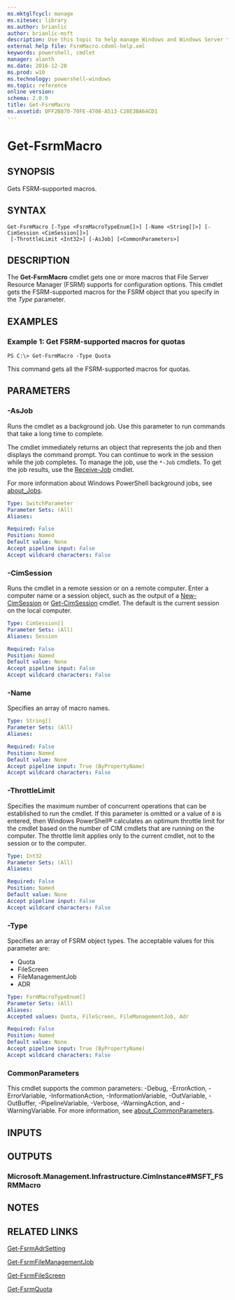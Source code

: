 ```yaml
---
ms.mktglfcycl: manage
ms.sitesec: library
ms.author: brianlic
author: brianlic-msft
description: Use this topic to help manage Windows and Windows Server technologies with Windows PowerShell.
external help file: FsrmMacro.cdxml-help.xml
keywords: powershell, cmdlet
manager: alanth
ms.date: 2016-12-20
ms.prod: w10
ms.technology: powershell-windows
ms.topic: reference
online version: 
schema: 2.0.0
title: Get-FsrmMacro
ms.assetid: DFF2B870-70FE-4708-A513-C28E3BA64CD1
---
```


# Get-FsrmMacro

## SYNOPSIS
Gets FSRM-supported macros.

## SYNTAX

```
Get-FsrmMacro [-Type <FsrmMacroTypeEnum[]>] [-Name <String[]>] [-CimSession <CimSession[]>]
 [-ThrottleLimit <Int32>] [-AsJob] [<CommonParameters>]
```

## DESCRIPTION
The **Get-FsrmMacro** cmdlet gets one or more macros that File Server Resource Manager (FSRM) supports for configuration options.
This cmdlet gets the FSRM-supported macros for the FSRM object that you specify in the *Type* parameter.

## EXAMPLES

### Example 1: Get FSRM-supported macros for quotas
```
PS C:\> Get-FsrmMacro -Type Quota
```

This command gets all the FSRM-supported macros for quotas.

## PARAMETERS

### -AsJob
Runs the cmdlet as a background job. Use this parameter to run commands that take a long time to complete. 

The cmdlet immediately returns an object that represents the job and then displays the command prompt. 
You can continue to work in the session while the job completes. 
To manage the job, use the `*-Job` cmdlets. 
To get the job results, use the [Receive-Job](http://go.microsoft.com/fwlink/?LinkID=113372) cmdlet. 

For more information about Windows PowerShell background jobs, see [about_Jobs](http://go.microsoft.com/fwlink/?LinkID=113251).

```yaml
Type: SwitchParameter
Parameter Sets: (All)
Aliases: 

Required: False
Position: Named
Default value: None
Accept pipeline input: False
Accept wildcard characters: False
```

### -CimSession
Runs the cmdlet in a remote session or on a remote computer.
Enter a computer name or a session object, such as the output of a [New-CimSession](http://go.microsoft.com/fwlink/p/?LinkId=227967) or [Get-CimSession](http://go.microsoft.com/fwlink/p/?LinkId=227966) cmdlet.
The default is the current session on the local computer.

```yaml
Type: CimSession[]
Parameter Sets: (All)
Aliases: Session

Required: False
Position: Named
Default value: None
Accept pipeline input: False
Accept wildcard characters: False
```

### -Name
Specifies an array of macro names.

```yaml
Type: String[]
Parameter Sets: (All)
Aliases: 

Required: False
Position: Named
Default value: None
Accept pipeline input: True (ByPropertyName)
Accept wildcard characters: False
```

### -ThrottleLimit
Specifies the maximum number of concurrent operations that can be established to run the cmdlet.
If this parameter is omitted or a value of `0` is entered, then Windows PowerShell® calculates an optimum throttle limit for the cmdlet based on the number of CIM cmdlets that are running on the computer.
The throttle limit applies only to the current cmdlet, not to the session or to the computer.

```yaml
Type: Int32
Parameter Sets: (All)
Aliases: 

Required: False
Position: Named
Default value: None
Accept pipeline input: False
Accept wildcard characters: False
```

### -Type
Specifies an array of FSRM object types.
The acceptable values for this parameter are:

- Quota
- FileScreen
- FileManagementJob
- ADR

```yaml
Type: FsrmMacroTypeEnum[]
Parameter Sets: (All)
Aliases: 
Accepted values: Quota, FileScreen, FileManagementJob, Adr

Required: False
Position: Named
Default value: None
Accept pipeline input: True (ByPropertyName)
Accept wildcard characters: False
```

### CommonParameters
This cmdlet supports the common parameters: -Debug, -ErrorAction, -ErrorVariable, -InformationAction, -InformationVariable, -OutVariable, -OutBuffer, -PipelineVariable, -Verbose, -WarningAction, and -WarningVariable. For more information, see [about_CommonParameters](http://go.microsoft.com/fwlink/?LinkID=113216).

## INPUTS

## OUTPUTS

### Microsoft.Management.Infrastructure.CimInstance#MSFT_FSRMMacro

## NOTES

## RELATED LINKS

[Get-FsrmAdrSetting](./Get-FsrmAdrSetting.md)

[Get-FsrmFileManagementJob](./Get-FsrmFileManagementJob.md)

[Get-FsrmFileScreen](./Get-FsrmFileScreen.md)

[Get-FsrmQuota](./Get-FsrmQuota.md)

